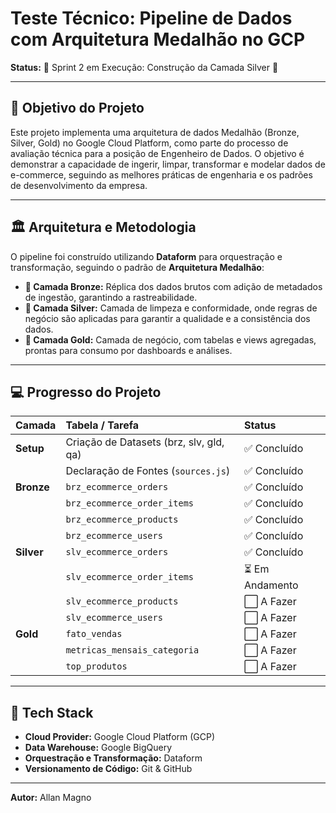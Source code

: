 # Teste Técnico: Pipeline de Dados com Arquitetura Medalhão no GCP

**Status:** 🚀 Sprint 2 em Execução: Construção da Camada Silver 🚀

---

## 🎯 Objetivo do Projeto

Este projeto implementa uma arquitetura de dados Medalhão (Bronze, Silver, Gold) no Google Cloud Platform, como parte do processo de avaliação técnica para a posição de Engenheiro de Dados. O objetivo é demonstrar a capacidade de ingerir, limpar, transformar e modelar dados de e-commerce, seguindo as melhores práticas de engenharia e os padrões de desenvolvimento da empresa.

---

## 🏛️ Arquitetura e Metodologia

O pipeline foi construído utilizando **Dataform** para orquestração e transformação, seguindo o padrão de **Arquitetura Medalhão**:

- **🥉 Camada Bronze:** Réplica dos dados brutos com adição de metadados de ingestão, garantindo a rastreabilidade.
- **🥈 Camada Silver:** Camada de limpeza e conformidade, onde regras de negócio são aplicadas para garantir a qualidade e a consistência dos dados.
- **🥇 Camada Gold:** Camada de negócio, com tabelas e views agregadas, prontas para consumo por dashboards e análises.

---

## 💻 Progresso do Projeto

| Camada | Tabela / Tarefa | Status |
| :--- | :--- | :--- |
| **Setup** | Criação de Datasets (brz, slv, gld, qa) | ✅ Concluído |
| | Declaração de Fontes (`sources.js`) | ✅ Concluído |
| **Bronze**| `brz_ecommerce_orders` | ✅ Concluído |
| | `brz_ecommerce_order_items` | ✅ Concluído |
| | `brz_ecommerce_products` | ✅ Concluído |
| | `brz_ecommerce_users` | ✅ Concluído |
| **Silver** | `slv_ecommerce_orders` | ✅ Concluído |
| | `slv_ecommerce_order_items` | ⏳ Em Andamento |
| | `slv_ecommerce_products` | ⬜ A Fazer |
| | `slv_ecommerce_users` | ⬜ A Fazer |
| **Gold** | `fato_vendas` | ⬜ A Fazer |
| | `metricas_mensais_categoria` | ⬜ A Fazer |
| | `top_produtos` | ⬜ A Fazer |

---

## 🚀 Tech Stack

- **Cloud Provider:** Google Cloud Platform (GCP)
- **Data Warehouse:** Google BigQuery
- **Orquestração e Transformação:** Dataform
- **Versionamento de Código:** Git & GitHub

---

**Autor:** Allan Magno